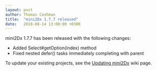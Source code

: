 ```yaml
---
layout: post
author: Thomas Cashman
title:  "mini2Dx 1.7.7 released"
date:   2018-08-14 13:00:00 +0300
---
```


mini2Dx 1.7.7 has been released with the following changes:

 * Added Select#getOption(index) method
 * Fixed nested defer() tasks immediately completing with parent

To update your existing projects, see the [Updating mini2Dx](https://github.com/mini2Dx/mini2Dx/wiki/Updating-mini2Dx) wiki page.